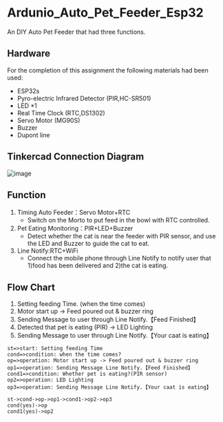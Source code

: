 # Ardunio_Auto_Pet_Feeder_Esp32
An DIY Auto Pet Feeder that had three functions.
## Hardware
For the completion of this assignment the following materials had been used:  
- ESP32s
- Pyro-electric Infrared Detector (PIR,HC-SR501)
- LED *1
- Real Time Clock (RTC,DS1302)
- Servo Motor (MG90S)
- Buzzer
- Dupont line
## Tinkercad Connection Diagram
![image](https://github.com/ridegeart/Ardunio_Auto_Pet_Feeder_Esp32/assets/73794853/6ef55a80-463a-46fd-8c17-88c962549f57)
## Function
1. Timing Auto Feeder：Servo Motor+RTC
   - Switch on the Morto to put feed in the bowl with RTC controlled. 
2. Pet Eating Monitoring：PIR+LED+Buzzer
   - Detect whether the cat is near the feeder with PIR sensor, and use the LED and Buzzer to guide the cat to eat.
3. Line Notify:RTC+WiFi
   - Connect the mobile phone through Line Notify to notify user that 1)food has been delivered and 2)the cat is eating.
## Flow Chart
1) Setting feeding Time.
  (when the time comes)
2) Motor start up -> Feed poured out & buzzer ring
4) Sending Message to user through Line Notify.【Feed Finished】
5) Detected that pet is eating (PIR) -> LED Lighting
6) Sending Message to user through Line Notify.【Your caat is eating】

```flow
st=>start: Setting feeding Time
cond=>condition: when the time comes?
op=>operation: Motor start up -> Feed poured out & buzzer ring
op1=>operation: Sending Message Line Notify.【Feed Finished】
cond1=>condition: Whether pet is eating?(PIR sensor)
op2=>operation: LED Lighting
op3=>operation: Sending Message Line Notify.【Your caat is eating】

st->cond->op->op1->cond1->op2->op3
cond(yes)->op
cond1(yes)->op2
```

